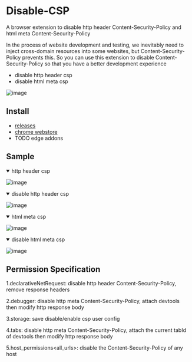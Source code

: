 # Disable-CSP

A browser extension to disable http header Content-Security-Policy and html meta Content-Security-Policy

In the process of website development and testing, we inevitably need to inject cross-domain resources into some websites, but Content-Security-Policy prevents this. So you can use this extension to disable Content-Security-Policy so that you have a better development experience

- disable http header csp
- disable html meta csp

![image](https://github.com/lisonge/Disable-CSP/assets/38517192/530218b5-2183-4c5a-9801-315fdadd6f93)

## Install

- [releases](https://github.com/lisonge/Disable-CSP/releases)
- [chrome webstore](https://chrome.google.com/webstore/detail/disable-csp/hgegihapiofjgmmgigbblnjaicgjhoko)
- TODO edge addons

## Sample

<details open>
  <summary>http header csp</summary>

![image](https://github.com/lisonge/Disable-CSP/assets/38517192/08a00a09-873d-4044-a4b4-f7abb7018734)

</details>

<details open>
  <summary>disable http header csp </summary>

![image](https://github.com/lisonge/Disable-CSP/assets/38517192/d5bf1e81-5482-4479-a8ed-17df47a5643c)

</details>

<details open>
  <summary>html meta csp</summary>

![image](https://github.com/lisonge/Disable-CSP/assets/38517192/cc223640-6e8e-4935-b356-828e1c0de75e)

</details>

<details open>
  <summary>disable html meta csp</summary>

![image](https://github.com/lisonge/Disable-CSP/assets/38517192/18486f78-101c-4964-9de4-2a2a91387708)

</details>

## Permission Specification

1.declarativeNetRequest: disable http header Content-Security-Policy, remove response headers

2.debugger: disable http meta Content-Security-Policy, attach devtools then modify http response body

3.storage: save disable/enable csp user config

4.tabs: disable http meta Content-Security-Policy, attach the current tabId of devtools then modify http response body

5.host_permissions<all_urls>: disable the Content-Security-Policy of any host
